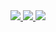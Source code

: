 <div align="center">
  <a href="https://www.rallit.com/resumes/1300@garamflow/%EC%9D%B4%EA%B0%80%EB%9E%8C" alt="web resume">
    <img src="https://img.shields.io/badge/Web Resume-00CCAA?style=for-the-badge&logo=Runrun.it&logoColor=white">
  </a>
  <a href="https://garamflow.oopy.io/" alt="notion portfolio">
    <img src="https://img.shields.io/badge/Notion Portfolio-white?style=for-the-badge&logo=Notion&logoColor=black">
  </a>
  <a href="https://velog.io/@garamflow" alt="blog link">
    <img src="https://img.shields.io/badge/Velog blog-20C997?style=for-the-badge&logo=velog&logoColor=white"/>
  </a>
</div>
